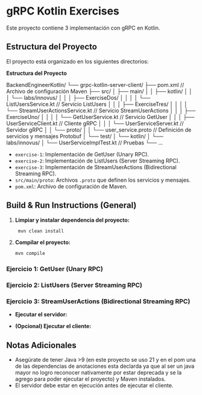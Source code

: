 # gRPC Kotlin Exercises


Este proyecto contiene 3   implementación con gRPC en Kotlin.


## Estructura del Proyecto


El proyecto está organizado en los siguientes directorios:

**Estructura del Proyecto**

BackendEngineerKotlin/
└── grpc-kotlin-server-client/
    ├── pom.xml                     // Archivo de configuración Maven
    ├── src/
    │   ├── main/
    │   │   ├── kotlin/
    │   │   │   └── labs/innovus/
    │   │   │       ├── ExerciseDos/
    │   │   │       │   └── ListUsersService.kt        // Servicio ListUsers
    │   │   │       ├── ExerciseTres/
    │   │   │       │   └── StreamUserActionsService.kt // Servicio StreamUserActions
    │   │   │       ├── ExerciseUno/
    │   │   │       │   └── GetUserService.kt           // Servicio GetUser
    │   │   │       ├── UserServiceClient.kt           // Cliente gRPC
    │   │   │       └── UserServiceServer.kt           // Servidor gRPC
    │   │   └── proto/
    │   │       └── user_service.proto              // Definición de servicios y mensajes Protobuf
    │   └── test/
    │       └── kotlin/
    │           └── labs/innovus/
    │               └── UserServiceImplTest.kt       // Pruebas
    └── ...                                       

* `exercise-1`: Implementación de GetUser (Unary RPC).
* `exercise-2`: Implementación de ListUsers (Server Streaming RPC).
* `exercise-3`: Implementación de StreamUserActions (Bidirectional Streaming RPC).
* `src/main/proto`:  Archivos `.proto` que definen los servicios y mensajes.
* `pom.xml`: Archivo de configuración de Maven.


## Build & Run Instructions (General)

1.  **Limpiar y instalar dependencia del proyecto:**


    ```bash
     mvn clean install
    ```
1.  **Compilar el proyecto:**


    ```bash
    mvn compile
    ```


### Ejercicio 1: GetUser (Unary RPC)
### Ejercicio 2: ListUsers (Server Streaming RPC)
### Ejercicio 3: StreamUserActions (Bidirectional Streaming RPC)


  
* **Ejecutar el servidor:**

* **(Opcional) Ejecutar el cliente:**




## Notas Adicionales


* Asegúrate de tener Java >9 (en este proyecto se uso 21 y en el pom una de las dependencias de anotaciones esta declarda ya que al ser un java mayor no logro reconocer nativamente por estar deprecada y se la agrego para poder ejecutar el proyecto) y Maven instalados.
* El servidor debe estar en ejecución antes de ejecutar el cliente.
